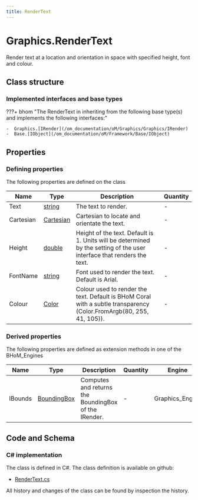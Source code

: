 ```yaml
---
title: RenderText
---
```


# Graphics.RenderText

Render text at a location and orientation in space with specified height, font and colour.

## Class structure

### Implemented interfaces and base types

???+ bhom "The RenderText in inheriting from the following base type(s) and implements the following interfaces:"

    -  Graphics.[IRender](/om_documentation/oM/Graphics/Graphics/IRender)
    -  Base.[IObject](/om_documentation/oM/Framework/Base/IObject)


## Properties



### Defining properties

The following properties are defined on the class

| Name             | Type             | Description      | Quantity         |
|------------------|------------------|------------------|------------------|
| Text | [string](https://learn.microsoft.com/en-us/dotnet/api/System.String?view=netstandard-2.0) | The text to render. | - |
| Cartesian | [Cartesian](/om_documentation/oM/Dimensional/Geometry/CoordinateSystem/Cartesian) | Cartesian to locate and orientate the text. | - |
| Height | [double](https://learn.microsoft.com/en-us/dotnet/api/System.Double?view=netstandard-2.0) | Height of the text. Default is 1. Units will be determined by the setting of the user interface that renders the text. | - |
| FontName | [string](https://learn.microsoft.com/en-us/dotnet/api/System.String?view=netstandard-2.0) | Font used to render the text. Default is Arial. | - |
| Colour | [Color](https://learn.microsoft.com/en-us/dotnet/api/System.Drawing.Color?view=netstandard-2.0) | Colour used to render the text. Default is BHoM Coral with a subtle transparency (Color.FromArgb(80, 255, 41, 105)). | - |


### Derived properties

The following properties are defined as extension methods in one of the BHoM_Engines

| Name             | Type             | Description      | Quantity         | Engine           |
|------------------|------------------|------------------|------------------|------------------|
| IBounds | [BoundingBox](/om_documentation/oM/Dimensional/Geometry/BoundingBox) | Computes and returns the BoundingBox of the IRender. | - | Graphics_Engine |


## Code and Schema

### C# implementation

The class is defined in C#. The class definition is available on github:

- [RenderText.cs](https://github.com/BHoM/BHoM/blob/develop/Graphics_oM/Render/RenderText.cs)

All history and changes of the class can be found by inspection the history.
